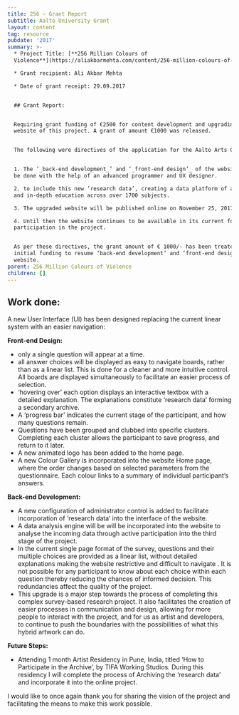 ```yaml
---
title: 256 ~ Grant Report
subtitle: Aalto University Grant
layout: content
tag: resource
pubdate: '2017'
summary: >-
  * Project Title: [**256 Million Colours of
  Violence**](https://aliakbarmehta.com/content/256-million-colours-of-violence)

  * Grant recipient: Ali Akbar Mehta

  * Date of grant receipt: 29.09.2017


  ## Grant Report:


  Requiring grant funding of €2500 for content development and upgrading the
  website of this project. A grant of amount €1000 was released.


  The following were directives of the application for the Aalto Arts Grant:


  1. The ‘_back-end development_’ and ‘_front-end design’_ of the website will
  be done with the help of an advanced programmer and UX designer.

  2. to include this new ‘research data’, creating a data platform of alternate
  and in-depth education across over 1700 subjects.  

  3. The upgraded website will be published online on November 25, 2017. 

  4. Until then the website continues to be available in its current form for
  participation in the project.


  As per these directives, the grant amount of € 1000/- has been treated as
  initial funding to resume ‘back-end development’ and ‘front-end design’ of the
  website.
parent: 256 Million Colours of Violence
children: []
---
```

## Work done:

A new User Interface (UI) has been designed replacing the current linear system with an easier navigation:

**Front-end Design:**

* only a single question will appear at a time. 
* all answer choices will be displayed as easy to navigate boards, rather than as a linear list. This is done for a cleaner and more intuitive control. All boards are displayed simultaneously to facilitate an easier process of selection. 
* ‘hovering over’ each option displays an interactive textbox with a detailed explanation. The explanations constitute ‘research data’ forming a secondary archive.
* A ‘progress bar’ indicates the current stage of the participant, and how many questions remain.
* Questions have been grouped and clubbed into specific clusters. Completing each cluster allows the participant to save progress, and return to it later.
* A new animated logo has been added to the home page.
* A new Colour Gallery is incorporated into the website Home page, where the order changes based on selected parameters from the questionnaire. Each colour links to a summary of individual participant’s answers.


**Back-end Development:**

* A new configuration of administrator control is added to facilitate incorporation of ‘research data’ into the interface of the website.
* A data analysis engine will be will be incorporated into the website to analyse the incoming data through active participation into the third stage of the project.
* In the current single page format of the survey, questions and their multiple choices are provided as a linear list, without detailed explanations making the website restrictive and difficult to navigate . It is not possible for any participant to know about each choice within each question thereby reducing the chances of informed decision. This redundancies affect the quality of the project.
* This upgrade is a major step towards the process of completing this complex survey-based research project. It also facilitates the creation of easier processes in communication and design, allowing for more people to interact with the project, and for us as artist and developers, to continue to push the boundaries with the possibilities of what this hybrid artwork can do. 


**Future Steps:**

* Attending 1 month Artist Residency in Pune, India, titled ‘How to Participate in the Archive’, by TIFA Working Studios. During this residency I will complete the process of Archiving the ‘research data’ and incorporate it into the online project.

I would like to once again thank you for sharing the vision of the project and facilitating the means to make this work possible.
